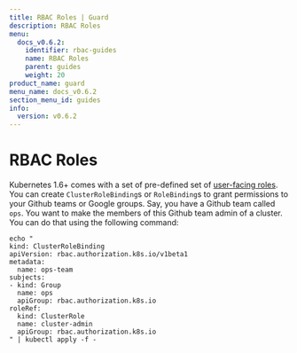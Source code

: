 ```yaml
---
title: RBAC Roles | Guard
description: RBAC Roles
menu:
  docs_v0.6.2:
    identifier: rbac-guides
    name: RBAC Roles
    parent: guides
    weight: 20
product_name: guard
menu_name: docs_v0.6.2
section_menu_id: guides
info:
  version: v0.6.2
---
```


# RBAC Roles

Kubernetes 1.6+ comes with a set of pre-defined set of [user-facing roles](https://kubernetes.io/docs/admin/authorization/rbac/#user-facing-roles). You can create `ClusterRoleBinding`s or `RoleBinding`s to grant permissions to your Github teams or Google groups. Say, you have a Github team called `ops`. You want to make the members of this Github team admin of a cluster. You can do that using the following command:

```console
echo "
kind: ClusterRoleBinding
apiVersion: rbac.authorization.k8s.io/v1beta1
metadata:
  name: ops-team
subjects:
- kind: Group
  name: ops
  apiGroup: rbac.authorization.k8s.io
roleRef:
  kind: ClusterRole
  name: cluster-admin
  apiGroup: rbac.authorization.k8s.io
" | kubectl apply -f -
```
